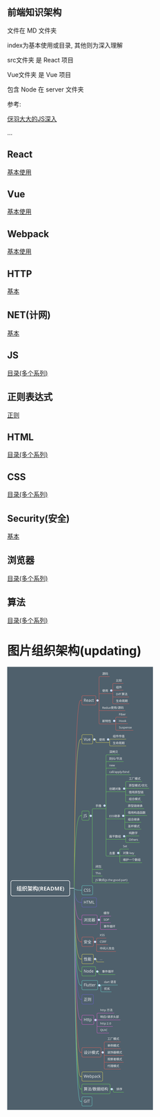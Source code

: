 ## 前端知识架构

文件在 MD 文件夹

index为基本使用或目录, 其他则为深入理解

src文件夹 是 React 项目

Vue文件夹 是 Vue 项目

包含 Node 在 server 文件夹

参考: 

[伢羽大大的JS深入](https://github.com/mqyqingfeng/Blog)

...

## React

[基本使用](./MD/React/index.md)

## Vue

[基本使用](./MD/Vue/index.md)

## Webpack

[基本使用](./MD/Webpack/index.md)

## HTTP

[基本](./MD/HTTP/index.md)

## NET(计网)

[基本](./MD/NET/index.md)

## JS

[目录(多个系列)](./MD/JS/index.md)

## 正则表达式

[正则](./MD/RegExp/index.md)

## HTML

[目录(多个系列)](./MD/HTML/index.md)

## CSS

[目录(多个系列)](./MD/CSS/index.md)

## Security(安全)

[基本](./MD/Security/index.md)

## 浏览器

[目录(多个系列)](./MD/Broswer/index.md)

## 算法

[目录(多个系列)](./MD/Algorithm/index.md)

# 图片组织架构(updating)

![img](./README.png)